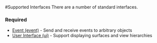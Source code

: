 #Supported Interfaces
There are a number of standard interfaces.

### Required
 * [Event (event)](./supported_interfaces/event.md) - Send and receive events to arbitrary objects
 * [User Interface (ui)](./supported_interfaces/ui.md) - Support displaying surfaces and view hierarchies
